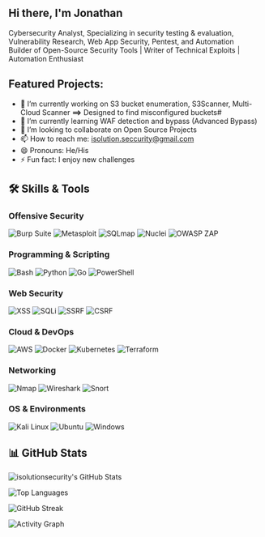 ## Hi there, I'm Jonathan

Cybersecurity Analyst, Specializing in security testing & evaluation, Vulnerability Research, Web App Security, Pentest, and Automation  
Builder of Open-Source Security Tools | Writer of Technical Exploits | Automation Enthusiast

## Featured Projects: 

- 🔭 I’m currently working on S3 bucket enumeration, S3Scanner, Multi-Cloud Scanner **==>** Designed to find misconfigured buckets#
- 🌱 I’m currently learning WAF detection and bypass (Advanced Bypass)
- 👯 I’m looking to collaborate on Open Source Projects
- 📫 How to reach me: isolution.seccurity@gmail.com
- 😄 Pronouns: He/His
- ⚡ Fun fact: I enjoy new challenges

## 🛠️ Skills & Tools
### **Offensive Security**
![Burp Suite](https://img.shields.io/badge/Burp_Suite-FF6600?style=for-the-badge&logo=burp-suite&logoColor=white)
![Metasploit](https://img.shields.io/badge/Metasploit-000000?style=for-the-badge&logo=metasploit&logoColor=white)
![SQLmap](https://img.shields.io/badge/SQLmap-3776AB?style=for-the-badge&logo=python&logoColor=white)
![Nuclei](https://img.shields.io/badge/Nuclei-000000?style=for-the-badge&logo=nuclei&logoColor=white)
![OWASP ZAP](https://img.shields.io/badge/OWASP_ZAP-000000?style=for-the-badge&logo=owasp&logoColor=white)

### **Programming & Scripting**
![Bash](https://img.shields.io/badge/Bash-4EAA25?style=for-the-badge&logo=gnu-bash&logoColor=white)
![Python](https://img.shields.io/badge/Python-3776AB?style=for-the-badge&logo=python&logoColor=white)
![Go](https://img.shields.io/badge/Go-00ADD8?style=for-the-badge&logo=go&logoColor=white)
![PowerShell](https://img.shields.io/badge/PowerShell-5391FE?style=for-the-badge&logo=powershell&logoColor=white)

### **Web Security**
![XSS](https://img.shields.io/badge/XSS-000000?style=for-the-badge&logo=xss&logoColor=white)
![SQLi](https://img.shields.io/badge/SQL_Injection-000000?style=for-the-badge&logo=sqlite&logoColor=white)
![SSRF](https://img.shields.io/badge/SSRF-000000?style=for-the-badge&logo=serverless&logoColor=white)
![CSRF](https://img.shields.io/badge/CSRF-000000?style=for-the-badge&logo=csrf&logoColor=white)

### **Cloud & DevOps**
![AWS](https://img.shields.io/badge/AWS-232F3E?style=for-the-badge&logo=amazon-aws&logoColor=white)
![Docker](https://img.shields.io/badge/Docker-2496ED?style=for-the-badge&logo=docker&logoColor=white)
![Kubernetes](https://img.shields.io/badge/Kubernetes-326CE5?style=for-the-badge&logo=kubernetes&logoColor=white)
![Terraform](https://img.shields.io/badge/Terraform-7B42BC?style=for-the-badge&logo=terraform&logoColor=white)

### **Networking**
![Nmap](https://img.shields.io/badge/Nmap-000000?style=for-the-badge&logo=nmap&logoColor=white)
![Wireshark](https://img.shields.io/badge/Wireshark-1679A7?style=for-the-badge&logo=wireshark&logoColor=white)
![Snort](https://img.shields.io/badge/Snort-000000?style=for-the-badge&logo=snort&logoColor=white)

### **OS & Environments**
![Kali Linux](https://img.shields.io/badge/Kali_Linux-557C94?style=for-the-badge&logo=kali-linux&logoColor=white)
![Ubuntu](https://img.shields.io/badge/Ubuntu-E95420?style=for-the-badge&logo=ubuntu&logoColor=white)
![Windows](https://img.shields.io/badge/Windows-0078D6?style=for-the-badge&logo=windows&logoColor=white)

## 📊 GitHub Stats

![isolutionsecurity's GitHub Stats](https://github-readme-stats.vercel.app/api?username=isolutionsecurity&show_icons=true&theme=radical&hide_border=true&count_private=true)

![Top Languages](https://github-readme-stats.vercel.app/api/top-langs/?username=isolutionsecurity&layout=compact&theme=radical&hide_border=true)

![GitHub Streak](https://streak-stats.demolab.com?user=isolutionsecurity&theme=radical&hide_border=true)

![Activity Graph](https://github-readme-activity-graph.vercel.app/graph?username=isolutionsecurity&theme=github-compact)  



